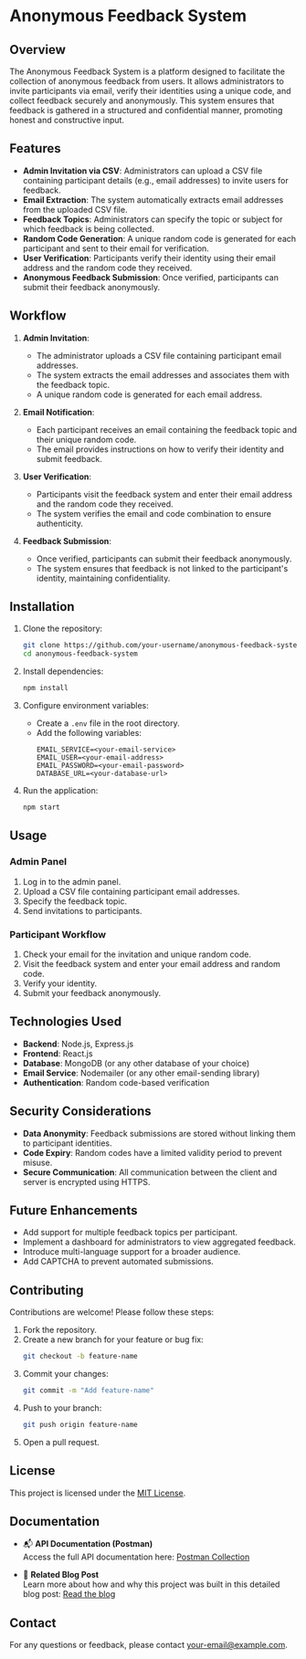 # Anonymous Feedback System

## Overview

The Anonymous Feedback System is a platform designed to facilitate the collection of anonymous feedback from users. It allows administrators to invite participants via email, verify their identities using a unique code, and collect feedback securely and anonymously. This system ensures that feedback is gathered in a structured and confidential manner, promoting honest and constructive input.

## Features

- **Admin Invitation via CSV**: Administrators can upload a CSV file containing participant details (e.g., email addresses) to invite users for feedback.
- **Email Extraction**: The system automatically extracts email addresses from the uploaded CSV file.
- **Feedback Topics**: Administrators can specify the topic or subject for which feedback is being collected.
- **Random Code Generation**: A unique random code is generated for each participant and sent to their email for verification.
- **User Verification**: Participants verify their identity using their email address and the random code they received.
- **Anonymous Feedback Submission**: Once verified, participants can submit their feedback anonymously.

## Workflow

1. **Admin Invitation**:
    - The administrator uploads a CSV file containing participant email addresses.
    - The system extracts the email addresses and associates them with the feedback topic.
    - A unique random code is generated for each email address.

2. **Email Notification**:
    - Each participant receives an email containing the feedback topic and their unique random code.
    - The email provides instructions on how to verify their identity and submit feedback.

3. **User Verification**:
    - Participants visit the feedback system and enter their email address and the random code they received.
    - The system verifies the email and code combination to ensure authenticity.

4. **Feedback Submission**:
    - Once verified, participants can submit their feedback anonymously.
    - The system ensures that feedback is not linked to the participant's identity, maintaining confidentiality.

## Installation

1. Clone the repository:
    ```bash
    git clone https://github.com/your-username/anonymous-feedback-system.git
    cd anonymous-feedback-system
    ```

2. Install dependencies:
    ```bash
    npm install
    ```

3. Configure environment variables:
    - Create a `.env` file in the root directory.
    - Add the following variables:
      ```
      EMAIL_SERVICE=<your-email-service>
      EMAIL_USER=<your-email-address>
      EMAIL_PASSWORD=<your-email-password>
      DATABASE_URL=<your-database-url>
      ```

4. Run the application:
    ```bash
    npm start
    ```

## Usage

### Admin Panel

1. Log in to the admin panel.
2. Upload a CSV file containing participant email addresses.
3. Specify the feedback topic.
4. Send invitations to participants.

### Participant Workflow

1. Check your email for the invitation and unique random code.
2. Visit the feedback system and enter your email address and random code.
3. Verify your identity.
4. Submit your feedback anonymously.

## Technologies Used

- **Backend**: Node.js, Express.js
- **Frontend**: React.js
- **Database**: MongoDB (or any other database of your choice)
- **Email Service**: Nodemailer (or any other email-sending library)
- **Authentication**: Random code-based verification

## Security Considerations

- **Data Anonymity**: Feedback submissions are stored without linking them to participant identities.
- **Code Expiry**: Random codes have a limited validity period to prevent misuse.
- **Secure Communication**: All communication between the client and server is encrypted using HTTPS.

## Future Enhancements

- Add support for multiple feedback topics per participant.
- Implement a dashboard for administrators to view aggregated feedback.
- Introduce multi-language support for a broader audience.
- Add CAPTCHA to prevent automated submissions.

## Contributing

Contributions are welcome! Please follow these steps:

1. Fork the repository.
2. Create a new branch for your feature or bug fix:
    ```bash
    git checkout -b feature-name
    ```
3. Commit your changes:
    ```bash
    git commit -m "Add feature-name"
    ```
4. Push to your branch:
    ```bash
    git push origin feature-name
    ```
5. Open a pull request.

## License

This project is licensed under the [MIT License](LICENSE).

## Documentation

- 📬 **API Documentation (Postman)**  
  Access the full API documentation here: [Postman Collection](https://documenter.getpostman.com/view/38176982/2sB2j1gXe1)

- 📝 **Related Blog Post**  
  Learn more about how and why this project was built in this detailed blog post: [Read the blog](https://iodized-chicken-170.notion.site/Anonymous-Feedback-Backend-Application-1e1a25b101b6809a89f2c688e4877a83?pvs=74)


## Contact

For any questions or feedback, please contact [your-email@example.com](mailto:your-email@example.com).